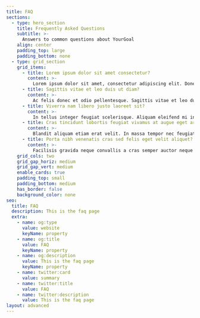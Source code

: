 ```yaml
---
title: FAQ
sections:
  - type: hero_section
    title: Frequently Asked Questions
    subtitle: >-
      Answers to common questions about YourGoal
    align: center
    padding_top: large
    padding_bottom: none
  - type: grid_section
    grid_items:
      - title: Lorem ipsum dolor sit amet consectetur?
        content: >-
          Lorem ipsum dolor sit amet, consectetur adipiscing elit. Donec nisl ligula, cursus id molestie vel, maximus aliquet risus. Vivamus in nibh fringilla, fringilla.
      - title: Sagittis vitae et leo duis ut diam?
        content: >-
          Ac felis donec et odio pellentesque. Sagittis vitae et leo duis ut diam quam nulla. Ullamcorper a lacus vestibulum sed arcu non odio euismod lacinia.
      - title: Viverra nam libero justo laoreet sit?
        content: >-
          In tellus integer feugiat scelerisque. Aliquam eleifend mi in nulla posuere. Bibendum neque egestas congue quisque egestas. Mauris sit amet massa vitae tortor condimentum lacinia. Tortor at auctor urna nunc id cursus metus aliquam eleifend. Sed nisi lacus sed viverra tellus. Non enim praesent elementum facilisis.
      - title: Cras tincidunt lobortis feugiat vivamus at augue eget arcu?
        content: >-
          Blandit aliquam etiam erat velit. In massa tempor nec feugiat. Volutpat maecenas volutpat blandit aliquam. Sem integer vitae justo eget magna fermentum iaculis. Amet est placerat in egestas erat imperdiet sed euismod nisi. Facilisi morbi tempus iaculis urna.
      - title: Porta nibh venenatis cras sed felis eget velit aliquet?
        content: >-
          Facilisis gravida neque convallis a cras semper auctor neque vitae. Dictum varius duis at consectetur lorem donec massa. Porta non pulvinar neque laoreet suspendisse interdum consectetur libero.
    grid_cols: two
    grid_gap_horiz: medium
    grid_gap_vert: medium
    enable_cards: true
    padding_top: small
    padding_bottom: medium
    has_border: false
    background_color: none
seo:
  title: FAQ
  description: This is the faq page
  extra:
    - name: og:type
      value: website
      keyName: property
    - name: og:title
      value: FAQ
      keyName: property
    - name: og:description
      value: This is the faq page
      keyName: property
    - name: twitter:card
      value: summary
    - name: twitter:title
      value: FAQ
    - name: twitter:description
      value: This is the faq page
layout: advanced
---
```

